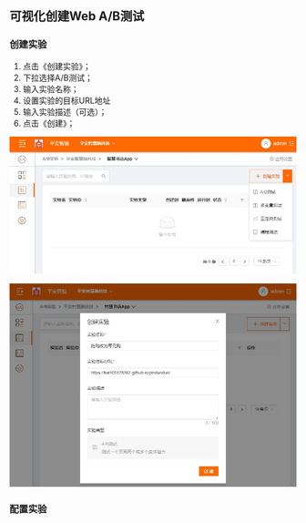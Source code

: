 ## 可视化创建Web A/B测试

### 创建实验

  1. 点击《创建实验》；
  2. 下拉选择A/B测试；
  3. 输入实验名称；
  4. 设置实验的目标URL地址
  5. 输入实验描述（可选）；
  6. 点击《创建》；

  ![创建实验](images/new_ab_testing.jpg)
  
  ![输入实验基本信息](images/enter_ab_testing_basic.jpg)
  
### 配置实验
